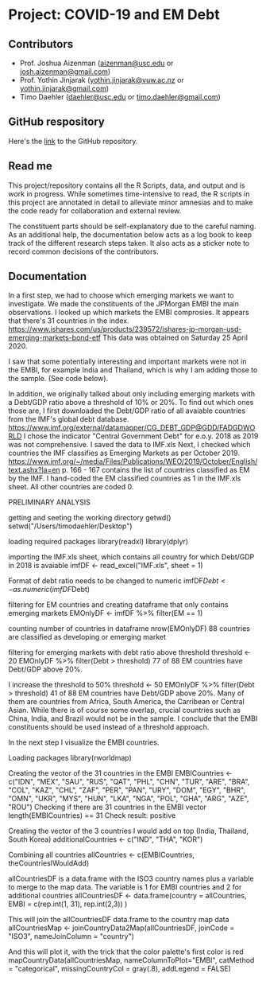 # Project: COVID-19 and EM Debt

## Contributors 
* Prof. Joshua Aizenman (aizenman@usc.edu or josh.aizenman@gmail.com) 
* Prof. Yothin Jinjarak (yothin.jinjarak@vuw.ac.nz or yothin.jinjarak@gmail.com) 
* Timo Daehler (daehler@usc.edu or timo.daehler@gmail.com) 

## GitHub respository
Here's the [link](https://github.com/timodaehler/COVID19DEBT.git) to the GitHub repository. 

## Read me
This project/repository contains all the R Scripts, data, and output and is work in progress. While sometimes time-intensive to read, the R scripts in this project are annotated in detail to alleviate minor amnesias and to make the code ready for collaboration and external review.

The constituent parts should be self-explanatory due to the careful naming. As an additional help, the documentation below acts as a log book to keep track of the different research steps taken. It also acts as a sticker note to record common decisions of the contributors. 

## Documentation
In a first step, we had to choose which emerging markets we want to investigate. We made 
the constituents of the JPMorgan EMBI the main observations. I looked up which markets
the EMBI comprosies. It appears that there's 31 countries in the index. 
https://www.ishares.com/us/products/239572/ishares-jp-morgan-usd-emerging-markets-bond-etf
This data was obtained on Saturday 25 April 2020. 

I saw that some potentially interesting and important markets were not in the EMBI, for example
India and Thailand, which is why I am adding those to the sample. (See code below).

In addition, we originally talked about only including emerging markets with a Debt/GDP ratio above 
a threshold of 10% or 20%. To find out which ones those are, I first downloaded the Debt/GDP ratio of all avaiable countries from the IMF's global debt database. 
https://www.imf.org/external/datamapper/CG_DEBT_GDP@GDD/FADGDWORLD
I chose the indicator "Central Government Debt" for e.o.y. 2018 as 2019 was not comprehensive. 
I saved the data to IMF.xls
Next, I checked which countries the IMF classifies as Emerging Markets as per October 2019. 
https://www.imf.org/~/media/Files/Publications/WEO/2019/October/English/text.ashx?la=en
p. 166 - 167 contains the list of countries classified as EM by the IMF. 
I hand-coded the EM classified countries as 1 in the IMF.xls sheet. All other countries are coded 0.


PRELIMINARY ANALYSIS

getting and seeting the working directory
getwd()
setwd("/Users/timodaehler/Desktop")

loading required packages
library(readxl)
library(dplyr)

importing the IMF.xls sheet, which contains all country for which Debt/GDP in 2018 is avaiable
imfDF <- read_excel("IMF.xls", sheet = 1)  

Format of debt ratio needs to be changed to numeric
imfDF$Debt <- as.numeric(imfDF$Debt) 

filtering for EM countries and creating dataframe that only contains emerging markets
EMOnlyDF <-  imfDF %>% filter(EM == 1) 

counting number of countries in dataframe
nrow(EMOnlyDF)
88 countries are classified as developing or emerging market

filtering for emerging markets with debt ratio above threshold
threshold <- 20
EMOnlyDF %>% filter(Debt > threshold)
77 of 88 EM countries have Debt/GDP above 20%. 

I increase the threshold to 50%
threshold <- 50
EMOnlyDF %>% filter(Debt > threshold)
41 of 88 EM countries have Debt/GDP above 20%. Many of them are countries from Africa, South America,
the Carribean or Central Asian. While there is of course some overlap, crucial countries such as
China, India, and Brazil would not be in the sample. I conclude that the EMBI constituents should
be used instead of a threshold approach. 

In the next step I visualize the EMBI countries.

Loading packages
library(rworldmap)

Creating the vector of the 31 countries in the EMBI
EMBICountries <- c("IDN", "MEX", "SAU", "RUS", "QAT", "PHL", "CHN", "TUR", "ARE", "BRA", "COL", "KAZ", "CHL", "ZAF", "PER", "PAN", "URY", "DOM", "EGY", "BHR", "OMN", "UKR", "MYS", "HUN", "LKA", "NGA", "POL", "GHA", "ARG", "AZE", "ROU")
Checking if there are 31 countries in the EMBI vector 
length(EMBICountries) == 31
Check result: positive

Creating the vector of the 3 countries I would add on top (India, Thailand, South Korea)
additionalCountries <- c("IND", "THA", "KOR")

Combining all countries
allCountries <- c(EMBICountries, theCountriesIWouldAdd)

allCountriesDF is a data.frame with the ISO3 country names plus a variable to
 merge to the map data. The variable is 1 for EMBI countries and 2 for additional countries
allCountriesDF <- data.frame(country = allCountries,
                             EMBI = c(rep.int(1, 31), rep.int(2,3))  )

 This will join the allCountriesDF data.frame to the country map data
allCountriesMap <- joinCountryData2Map(allCountriesDF, joinCode = "ISO3",
                                       nameJoinColumn = "country")

 And this will plot it, with the trick that the color palette's first
color is red
mapCountryData(allCountriesMap, nameColumnToPlot="EMBI", catMethod = "categorical",
               missingCountryCol = gray(.8), addLegend = FALSE)







